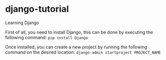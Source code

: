# django-tutorial
Learning Django

First of all, you need to install Django, this can be done by executing the following command:
`pip install Django`

Once installed, you can create a new project by running the following command on the desired location:
`django-admin startproject PROJECT_NAME`


